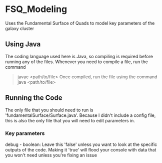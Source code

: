 # FSQ_Modeling
Uses the Fundamental Surface of Quads to model key parameters of the galaxy cluster

## Using Java
The coding language used here is Java, so compiling is required before running any of the files. Whenever you need to compile a file, run the command
> javac <path/to/file>
Once compiled, run the file using the command
> java <path/to/file>

## Running the Code
The only file that you should need to run is 'fundamentalSurface/Surface.java'. Because I didn't include a config file, this is also the only file that you will need to edit parameters in.
### Key parameters
debug - boolean:  Leave this 'false' unless you want to look at the specific outputs of the code. Making it 'true' will flood your console with data that you won't need unless you're fixing an issue
